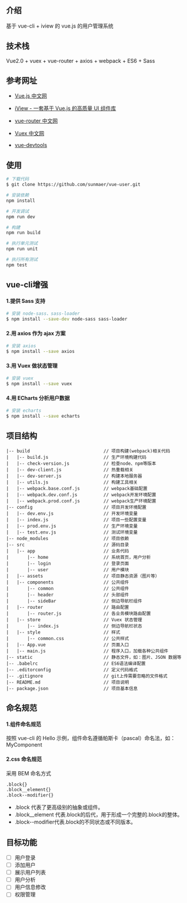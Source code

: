 ## 介绍

基于 vue-cli + iview 的 vue.js 的用户管理系统

## 技术栈

Vue2.0 + vuex + vue-router + axios + webpack + ES6 + Sass

## 参考网址

- [Vue.js 中文网](https://cn.vuejs.org/)
- [iView - 一套基于 Vue.js 的高质量 UI 组件库](https://www.iviewui.com/)
- [vue-router 中文网](http://router.vuejs.org/zh-cn/)
- [Vuex 中文网](https://vuex.vuejs.org/zh-cn/)

- [vue-devtools](https://github.com/vuejs/vue-devtools)

## 使用

``` bash
# 下载代码
$ git clone https://github.com/sunmaer/vue-user.git

# 安装依赖
npm install

# 开发调试
npm run dev

# 构建
npm run build

# 执行单元测试
npm run unit

# 执行所有测试
npm test
```

## vue-cli增强

#### 1.提供 Sass 支持

```bash
# 安装 node-sass、sass-loader
$ npm install --save-dev node-sass sass-loader
```

#### 2.用 axios 作为 ajax 方案
```bash
# 安装 axios
$ npm install --save axios
```

#### 3.用 Vuex 做状态管理
```bash
# 安装 vuex
$ npm install --save vuex
```

#### 4.用 ECharts 分析用户数据
```bash
# 安装 echarts
$ npm install --save echarts
```

## 项目结构

```
|-- build                            // 项目构建(webpack)相关代码
|   |-- build.js                     // 生产环境构建代码
|   |-- check-version.js             // 检查node、npm等版本
|   |-- dev-client.js                // 热重载相关
|   |-- dev-server.js                // 构建本地服务器
|   |-- utils.js                     // 构建工具相关
|   |-- webpack.base.conf.js         // webpack基础配置
|   |-- webpack.dev.conf.js          // webpack开发环境配置
|   |-- webpack.prod.conf.js         // webpack生产环境配置
|-- config                           // 项目开发环境配置
|   |-- dev.env.js                   // 开发环境变量
|   |-- index.js                     // 项目一些配置变量
|   |-- prod.env.js                  // 生产环境变量
|   |-- test.env.js                  // 测试环境变量
|-- node_modules                     // 项目依赖
|-- src                              // 源码目录
|   |-- app                          // 业务代码
|       |-- home                     // 系统首页，用户分析
|       |-- login                    // 登录页面
|       |-- user                     // 用户模块
|   |-- assets                       // 项目静态资源（图片等）
|   |-- components                   // 公共组件
|       |-- common                   // 公共组件
|       |-- header                   // 头部组件
|       |-- sideBar                  // 侧边导航栏组件
|   |-- router                       // 路由配置
|       |-- router.js                // 各业务模块路由配置
|   |-- store                        // Vuex 状态管理
|       |-- index.js                 // 侧边导航栏状态
|   |-- style                        // 样式
|       |-- common.css               // 公共样式
|   |-- App.vue                      // 页面入口
|   |-- main.js                      // 程序入口，加载各种公共组件
|-- static                           // 静态文件，如：图片、JSON 数据等
|-- .babelrc                         // ES6语法编译配置
|-- .editorconfig                    // 定义代码格式
|-- .gitignore                       // git上传需要忽略的文件格式
|-- README.md                        // 项目说明
|-- package.json                     // 项目基本信息
```

## 命名规范

#### 1.组件命名规范
按照 vue-cli 的 Hello 示例，组件命名遵循帕斯卡（pascal）命名法，如：MyComponent

#### 2.css 命名规范
采用 BEM 命名方式
```bash
.block{}
.block__element{}
.block--modifier{}
```
* .block 代表了更高级别的抽象或组件。
* .block__element 代表.block的后代，用于形成一个完整的.block的整体。
* .block--modifier代表.block的不同状态或不同版本。

## 目标功能
- [ ] 用户登录
- [ ] 添加用户
- [ ] 展示用户列表
- [ ] 用户分析
- [ ] 用户信息修改
- [ ] 权限管理 